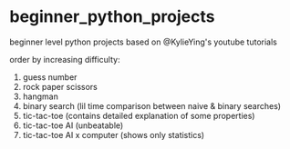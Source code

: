 # beginner_python_projects

beginner level python projects based on @KylieYing's youtube tutorials 

order by increasing difficulty: 
1. guess number
2. rock paper scissors
3. hangman
4. binary search (lil time comparison between naive & binary searches)
5. tic-tac-toe (contains detailed explanation of some properties)
6. tic-tac-toe AI (unbeatable)
7. tic-tac-toe AI x computer (shows only statistics)
